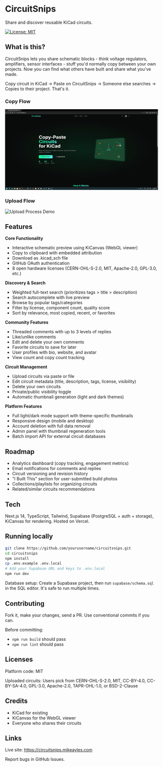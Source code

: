 # CircuitSnips

Share and discover reusable KiCad circuits.

[![License: MIT](https://img.shields.io/badge/License-MIT-yellow.svg)](https://opensource.org/licenses/MIT)

## What is this?

CircuitSnips lets you share schematic blocks - think voltage regulators, amplifiers, sensor interfaces - stuff you'd normally copy between your own projects. Now you can find what others have built and share what you've made.

Copy circuit in KiCad → Paste on CircuitSnips → Someone else searches → Copies to their project. That's it.

### Copy Flow
![Copy Process Demo](public/copy.gif)


### Upload Flow
![Upload Process Demo](public/upload.gif)


## Features

**Core Functionality**
- Interactive schematic preview using KiCanvas (WebGL viewer)
- Copy to clipboard with embedded attribution
- Download as .kicad_sch file
- GitHub OAuth authentication
- 8 open hardware licenses (CERN-OHL-S-2.0, MIT, Apache-2.0, GPL-3.0, etc.)

**Discovery & Search**
- Weighted full-text search (prioritizes tags > title > description)
- Search autocomplete with live preview
- Browse by popular tags/categories
- Filter by license, component count, quality score
- Sort by relevance, most copied, recent, or favorites

**Community Features**
- Threaded comments with up to 3 levels of replies
- Like/unlike comments
- Edit and delete your own comments
- Favorite circuits to save for later
- User profiles with bio, website, and avatar
- View count and copy count tracking

**Circuit Management**
- Upload circuits via paste or file
- Edit circuit metadata (title, description, tags, license, visibility)
- Delete your own circuits
- Private/public visibility toggle
- Automatic thumbnail generation (light and dark themes)

**Platform Features**
- Full light/dark mode support with theme-specific thumbnails
- Responsive design (mobile and desktop)
- Account deletion with full data removal
- Admin panel with thumbnail regeneration tools
- Batch import API for external circuit databases

## Roadmap

- Analytics dashboard (copy tracking, engagement metrics)
- Email notifications for comments and replies
- Circuit versioning and revision history
- "I Built This" section for user-submitted build photos
- Collections/playlists for organizing circuits
- Related/similar circuits recommendations

## Tech

Next.js 14, TypeScript, Tailwind, Supabase (PostgreSQL + auth + storage), KiCanvas for rendering. Hosted on Vercel.

## Running locally

```bash
git clone https://github.com/yourusername/circuitsnips.git
cd circuitsnips
npm install
cp .env.example .env.local
# Add your Supabase URL and keys to .env.local
npm run dev
```

Database setup: Create a Supabase project, then run `supabase/schema.sql` in the SQL editor. It's safe to run multiple times.

## Contributing

Fork it, make your changes, send a PR. Use conventional commits if you can.

Before committing:
- `npm run build` should pass
- `npm run lint` should pass

## Licenses

Platform code: MIT

Uploaded circuits: Users pick from CERN-OHL-S-2.0, MIT, CC-BY-4.0, CC-BY-SA-4.0, GPL-3.0, Apache-2.0, TAPR-OHL-1.0, or BSD-2-Clause

## Credits

- KiCad for existing
- KiCanvas for the WebGL viewer
- Everyone who shares their circuits

## Links

Live site: https://circuitsnips.mikeayles.com

Report bugs in GitHub Issues.
